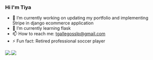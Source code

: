 ### Hi I'm Tiya 

<!--
**tiyagallegos/tiyagallegos** is a ✨ _special_ ✨ repository because its `README.md` (this file) appears on your GitHub profile.

Here are some ideas to get you started:


-->




- 🔭 I’m currently working on updating my portfolio and implementing Stripe in django ecommerce application
- 🌱 I’m currently learning flask
- 📫 How to reach me: tgallegosslp@gmail.com
- ⚡ Fun fact: Retired professional soccer player 

<a href="https://github.com/anuraghazra/convoychat">
  <img align="center" src="https://github-readme-stats.vercel.app/api/top-langs/?username=tiyagallegos&layout=compact" />
</a>
<a href="https://github.com/anuraghazra/github-readme-stats">
  <img align="center" src="https://github-readme-stats.vercel.app/api?username=tiyagallegos&theme=shades-of-purple_icons=true" />
</a>

